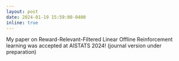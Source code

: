 ```yaml
---
layout: post
date: 2024-01-19 15:59:00-0400
inline: true
---
```


My paper on Reward-Relevant-Filtered Linear Offline Reinforcement learning was accepted at AISTATS 2024! (journal version under preparation)
